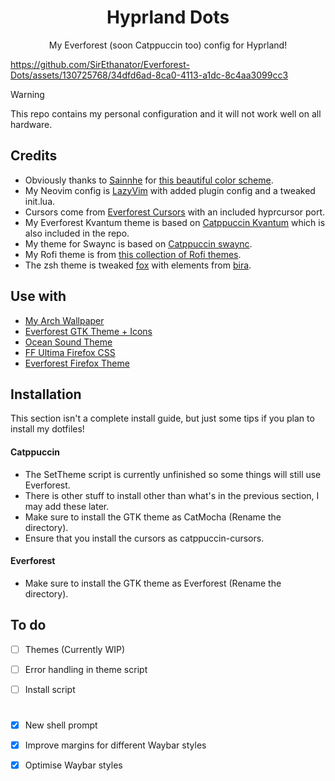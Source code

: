 <h1 align="center">Hyprland Dots</h1>

<p align="center">My Everforest (soon Catppuccin too) config for Hyprland!</p>


https://github.com/SirEthanator/Everforest-Dots/assets/130725768/34dfd6ad-8ca0-4113-a1dc-8c4aa3099cc3


> [!WARNING]
> This repo contains my personal configuration and it will not work well on all hardware.

## Credits

- Obviously thanks to [Sainnhe](https://github.com/sainnhe) for [this beautiful color scheme](https://github.com/sainnhe/everforest).
- My Neovim config is [LazyVim](https://github.com/LazyVim/LazyVim) with added plugin config and a tweaked init.lua.
- Cursors come from [Everforest Cursors](https://github.com/talwat/everforest-cursors) with an included hyprcursor port.
- My Everforest Kvantum theme is based on [Catppuccin Kvantum](https://github.com/catppuccin/Kvantum) which is also included in the repo.
- My theme for Swaync is based on [Catppuccin swaync](https://github.com/catppuccin/swaync).
- My Rofi theme is from [this collection of Rofi themes](https://github.com/adi1090x/rofi).
- The zsh theme is tweaked [fox](https://github.com/trusktr/oh-my-zsh/blob/master/themes/fox.zsh-theme) with elements from [bira](https://github.com/ohmyzsh/ohmyzsh/blob/master/themes/bira.zsh-theme).

## Use with

- [My Arch Wallpaper](https://www.deviantart.com/deviantarchuser/art/Everforest-Wallpapers-for-Arch-Linux-1063548581)
- [Everforest GTK Theme + Icons](https://github.com/Fausto-Korpsvart/Everforest-GTK-Theme)
- [Ocean Sound Theme](https://invent.kde.org/plasma/ocean-sound-theme)
- [FF Ultima Firefox CSS](https://github.com/soulhotel/FF-ULTIMA)
- [Everforest Firefox Theme](https://addons.mozilla.org/en-US/firefox/addon/everforest-dark-hard/)

## Installation

This section isn't a complete install guide, but just some tips if you plan to install my dotfiles!

#### Catppuccin

- The SetTheme script is currently unfinished so some things will still use Everforest.
- There is other stuff to install other than what's in the previous section, I may add these later.
- Make sure to install the GTK theme as CatMocha (Rename the directory).
- Ensure that you install the cursors as catppuccin-cursors.

#### Everforest

- Make sure to install the GTK theme as Everforest (Rename the directory).

## To do

- [ ] Themes (Currently WIP)

- [ ] Error handling in theme script

- [ ] Install script

#

- [x] New shell prompt

- [x] Improve margins for different Waybar styles

- [x] Optimise Waybar styles

